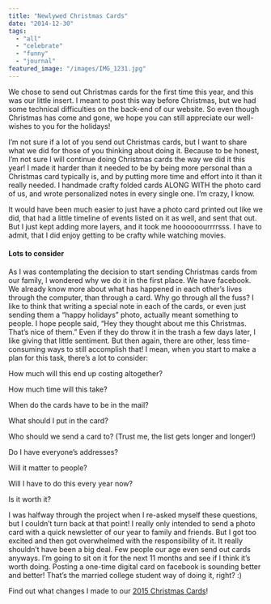 ```yaml
---
title: "Newlywed Christmas Cards"
date: "2014-12-30"
tags:
  - "all"
  - "celebrate"
  - "funny"
  - "journal"
featured_image: "/images/IMG_1231.jpg"
---
```


We chose to send out Christmas cards for the first time this year, and this was our little insert. I meant to post this way before Christmas, but we had some technical difficulties on the back-end of our website. So even though Christmas has come and gone, we hope you can still appreciate our well-wishes to you for the holidays!

I’m not sure if a lot of you send out Christmas cards, but I want to share what we did for those of you thinking about doing it. Because to be honest, I’m not sure I will continue doing Christmas cards the way we did it this year! I made it harder than it needed to be by being more personal than a Christmas card typically is, and by putting more time and effort into it than it really needed. I handmade crafty folded cards ALONG WITH the photo card of us, and wrote personalized notes in every single one. I’m crazy, I know.

It would have been much easier to just have a photo card printed out like we did, that had a little timeline of events listed on it as well, and sent that out. But I just kept adding more layers, and it took me hoooooourrrrsss. I have to admit, that I did enjoy getting to be crafty while watching movies.

#### Lots to consider

As I was contemplating the decision to start sending Christmas cards from our family, I wondered why we do it in the first place. We have facebook. We already know more about what has happened in each other’s lives through the computer, than through a card. Why go through all the fuss? I like to think that writing a special note in each of the cards, or even just sending them a “happy holidays” photo, actually meant something to people. I hope people said, “Hey they thought about me this Christmas. That’s nice of them.” Even if they do throw it in the trash a few days later, I like giving that little sentiment. But then again, there are other, less time-consuming ways to still accomplish that! I mean, when you start to make a plan for this task, there’s a lot to consider:

How much will this end up costing altogether?

How much time will this take?

When do the cards have to be in the mail?

What should I put in the card?

Who should we send a card to? (Trust me, the list gets longer and longer!)

Do I have everyone’s addresses?

Will it matter to people?

Will I have to do this every year now?

Is it worth it?

I was halfway through the project when I re-asked myself these questions, but I couldn’t turn back at that point! I really only intended to send a photo card with a quick newsletter of our year to family and friends. But I got too excited and then got overwhelmed with the responsibility of it. It really shouldn’t have been a big deal. Few people our age even send out cards anyways. I’m going to sit on it for the next 11 months and see if I think it’s worth doing. Posting a one-time digital card on facebook is sounding better and better! That’s the married college student way of doing it, right? :)

Find out what changes I made to our [2015 Christmas Cards](http://freshlymarried.com/newlywed-christmas-cards-round-two/)!
